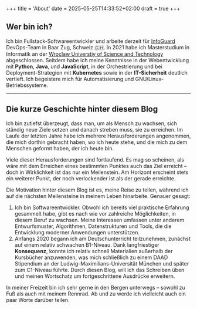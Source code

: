 +++
title = 'About'
date = 2025-05-25T14:33:52+02:00
draft = true
+++

## Wer bin ich?
Ich bin  Fullstack-Softwareentwickler und arbeite derzeit für [InfoGuard](https://www.infoguard.ch) DevOps-Team in Baar Zug, Schweiz :switzerland:. In 2021 habe ich Masterstudium in Informatik an der [Wroclaw Universtiy of Science and Technology](https://pwr.edu.pl) abgeschlossen. Seitdem habe ich meine Kenntnisse in der Webentwicklung mit **Python**, **Java**, und **JavaScript**,  in der Orchestrierung und bei Deployment-Strategien mit **Kubernetes** sowie in der **IT-Sicherheit** deutlich vertieft. Ich begeistere mich für Automatisierung und GNU/Linux-Betriebssysteme. 

------

## Die kurze Geschichte hinter diesem Blog

Ich bin zutiefst überzeugt, dass man, um als Mensch zu wachsen, sich ständig neue Ziele setzen und danach streben muss, sie zu erreichen. Im Laufe der letzten Jahre habe ich mehrere Herausforderungen angenommen, die mich dorthin gebracht haben, wo ich heute stehe, und die mich zu dem Menschen geformt haben, der ich heute bin.

Viele dieser Herausforderungen sind fortlaufend. Es mag so scheinen, als wäre mit dem Erreichen eines bestimmten Punktes auch das Ziel erreicht – doch in Wirklichkeit ist das nur ein Meilenstein.
Am Horizont erscheint stets ein weiterer Punkt, der noch verlockender ist als der gerade erreichte.

Die Motivation hinter diesem Blog ist es, meine Reise zu teilen, während ich auf die nächsten Meilensteine in meinem Leben hinarbeite. Genauer gesagt:

1. Ich bin Softwareentwickler. Obwohl ich bereits viel praktische Erfahrung gesammelt habe, gibt es nach wie vor zahlreiche Möglichkeiten, in diesem Beruf zu wachsen.
Meine Interessen umfassen unter anderem Entwurfsmuster, Algorithmen, Datenstrukturen und Tools, die die Entwicklung moderner Anwendungen unterstützen.
2. Anfangs 2020 begann ich am Deutschunterricht teilzunehmen, zunächst auf einem relativ schwachen B1-Niveau. Dank langfriestiger **Konsequenz**, konnte ich relativ schnell Materialien außerhalb der Kursbücher anzuwenden, was mich schließlich zu einem DAAD Stipendium an der Ludwig-Maximilians-Universität München und später zum C1-Niveau führte. Durch diesen Blog, will ich das Schreiben üben und meinen Wortschatz um fortgeschrittene Ausdrücke erweitern.

In meiner Freizeit bin ich sehr gerne in den Bergen unterwegs – sowohl zu Fuß als auch mit meinem Rennrad. Ab und zu werde ich vielleicht auch ein paar Worte darüber teilen.